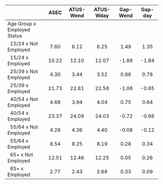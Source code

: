 
|                      |         ASEC |    ATUS-Wend |    ATUS-Wday |     Gap-Wend |      Gap-day |
| -------------------- | :----------: | :----------: | :----------: | :----------: | :----------: |
| Age Group x Employed Status |              |              |              |              |              |
| &nbsp;&nbsp;15/24 x Not Employed |         7.60 |         6.12 |         6.25 |         1.49 |         1.35 |
| &nbsp;&nbsp;15/24 x Employed |        10.22 |        12.10 |        12.07 |        -1.88 |        -1.84 |
| &nbsp;&nbsp;25/39 x Not Employed |         4.30 |         3.44 |         3.52 |         0.86 |         0.78 |
| &nbsp;&nbsp;25/39 x Employed |        21.73 |        22.81 |        22.58 |        -1.08 |        -0.85 |
| &nbsp;&nbsp;40/54 x Not Employed |         4.68 |         3.94 |         4.04 |         0.75 |         0.64 |
| &nbsp;&nbsp;40/54 x Employed |        23.37 |        24.09 |        24.03 |        -0.72 |        -0.66 |
| &nbsp;&nbsp;55/64 x Not Employed |         4.28 |         4.36 |         4.40 |        -0.08 |        -0.12 |
| &nbsp;&nbsp;55/64 x Employed |         8.54 |         8.25 |         8.19 |         0.28 |         0.34 |
| &nbsp;&nbsp;65+ x Not Employed |        12.51 |        12.46 |        12.25 |         0.05 |         0.26 |
| &nbsp;&nbsp;65+ x Employed |         2.77 |         2.43 |         2.68 |         0.33 |         0.09 |

